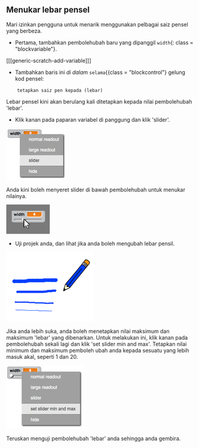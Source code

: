 ## Menukar lebar pensel

Mari izinkan pengguna untuk menarik menggunakan pelbagai saiz pensel yang berbeza.

+ Pertama, tambahkan pembolehubah baru yang dipanggil `width`{: class = "blockvariable"}.

[[[generic-scratch-add-variable]]]

+ Tambahkan baris ini *di dalam* `selama`{{class = "blockcontrol"} gelung kod pensel:

```blocks
    tetapkan saiz pen kepada (lebar)
```

Lebar pensel kini akan berulang kali ditetapkan kepada nilai pembolehubah 'lebar'.

+ Klik kanan pada paparan variabel di panggung dan klik 'slider'.

![tangkapan skrin](images/paint-slider.png)

Anda kini boleh menyeret slider di bawah pembolehubah untuk menukar nilainya.

![tangkapan skrin](images/paint-slider-change.png)

+ Uji projek anda, dan lihat jika anda boleh mengubah lebar pensil.

![tangkapan skrin](images/paint-width-test.png)

Jika anda lebih suka, anda boleh menetapkan nilai maksimum dan maksimum 'lebar' yang dibenarkan. Untuk melakukan ini, klik kanan pada pembolehubah sekali lagi dan klik 'set slider min and max'. Tetapkan nilai minimum dan maksimum pemboleh ubah anda kepada sesuatu yang lebih masuk akal, seperti 1 dan 20.

![tangkapan skrin](images/paint-slider-max.png)

Teruskan menguji pembolehubah 'lebar' anda sehingga anda gembira.